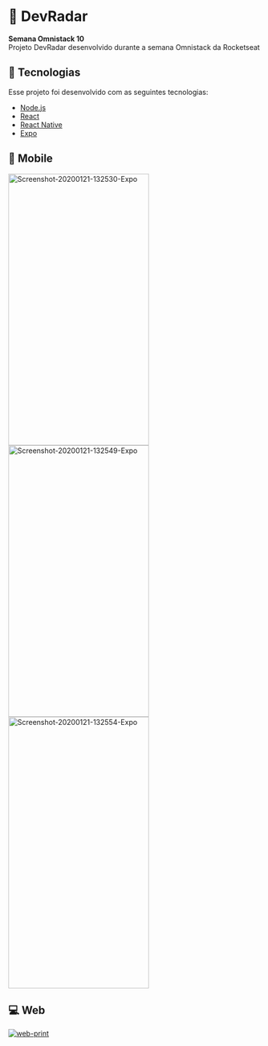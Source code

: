 # :crystal_ball: DevRadar

<b>Semana Omnistack 10</b><br/>
Projeto DevRadar desenvolvido durante a semana Omnistack da Rocketseat



## :rocket: Tecnologias

Esse projeto foi desenvolvido com as seguintes tecnologias:

- [Node.js](https://nodejs.org/en/)
- [React](https://reactjs.org)
- [React Native](https://facebook.github.io/react-native/)
- [Expo](https://expo.io/)


## :iphone: Mobile

<p>
<a href="https://ibb.co/6mp6jZH"><img src="https://i.ibb.co/0cWPHXC/Screenshot-20200121-132530-Expo.jpg" alt="Screenshot-20200121-132530-Expo" border="0" width="280" height="540"></a>
<a href="https://ibb.co/tJMMKFt"><img src="https://i.ibb.co/5RWW4wy/Screenshot-20200121-132549-Expo.jpg" alt="Screenshot-20200121-132549-Expo" border="0" width="280" height="540"></a>
<a href="https://ibb.co/QQQh4J1"><img src="https://i.ibb.co/PjjJdrf/Screenshot-20200121-132554-Expo.jpg" alt="Screenshot-20200121-132554-Expo" border="0" width="280" height="540"></a>


## :computer: Web
<a href="https://ibb.co/hXZwC5F"><img src="https://i.ibb.co/3fMQkXm/web-print.png" alt="web-print" border="0"></a>
 </p>
